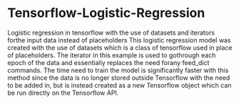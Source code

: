 # Tensorflow-Logistic-Regression
Logistic regression in tensorflow with the use of datasets and iterators forthe input data instead of placeholders
This logistic regression model was created with the use of datasets which is a class of tensorflow used in place of placeholders.
The iterator in this example is used to gothrough each epoch of the data and essentially replaces the need forany feed_dict commands.
The time need to train the model is significantly faster with this method since the data is no longer stored outside Tensorflow with the 
need to be added in, but is instead created as a new Tensorflow object which can be run directly on the Tensorflow API.
